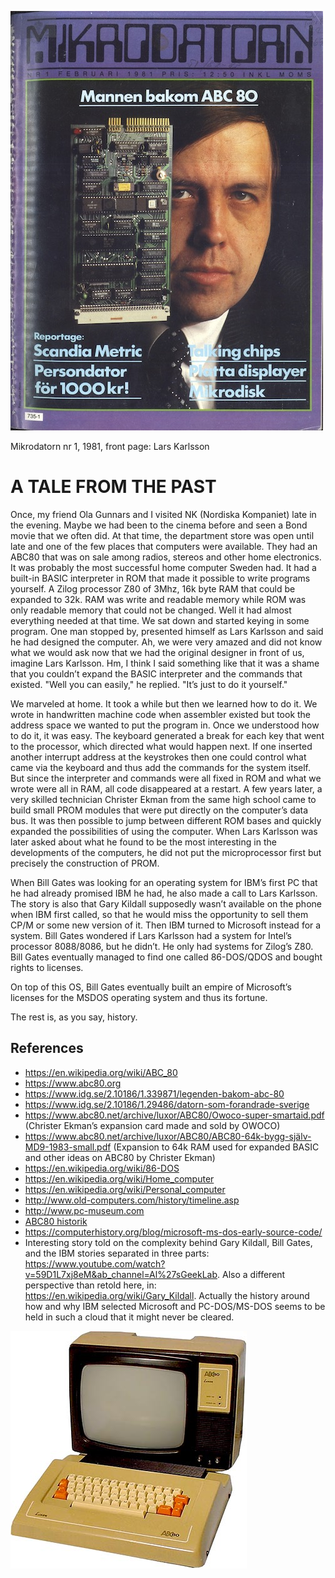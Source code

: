 ![ABC80](assets/images/mikrodatorn-81-framsida.jpeg)

Mikrodatorn nr 1, 1981, front page: Lars Karlsson

# A TALE FROM THE PAST

Once, my friend Ola Gunnars and I visited NK (Nordiska Kompaniet) late in the evening. Maybe we had been to the cinema before and seen a Bond movie that we often did. At that time, the department store was open until late and one of the few places that computers were available. They had an ABC80 that was on sale among radios, stereos and other home electronics. It was probably the most successful home computer Sweden had. It had a built-in BASIC interpreter in ROM that made it possible to write programs yourself. A Zilog processor Z80 of 3Mhz, 16k byte RAM that could be expanded to 32k. RAM was write and readable memory while ROM was only readable memory that could not be changed. Well it had almost everything needed at that time. We sat down and started keying in some program. One man stopped by, presented himself as Lars Karlsson and said he had designed the computer. Ah, we were very amazed and did not know what we would ask now that we had the original designer in front of us, imagine Lars Karlsson. Hm, I think I said something like that it was a shame that you couldn’t expand the BASIC interpreter and the commands that existed. "Well you can easily," he replied. "It’s just to do it yourself."

We marveled at home. It took a while but then we learned how to do it. We wrote in handwritten machine code when assembler existed but took the address space we wanted to put the program in. Once we understood how to do it, it was easy. The keyboard generated a break for each key that went to the processor, which directed what would happen next. If one inserted another interrupt address at the keystrokes then one could control what came via the keyboard and thus add the commands for the system itself. But since the interpreter and commands were all fixed in ROM and what we wrote were all in RAM, all code disappeared at a restart. A few years later, a very skilled technician Christer Ekman from the same high school came to build small PROM modules that were put directly on the computer’s data bus. It was then possible to jump between different ROM bases and quickly expanded the possibilities of using the computer. When Lars Karlsson was later asked about what he found to be the most interesting in the developments of the computers, he did not put the microprocessor first but precisely the construction of PROM.

When Bill Gates was looking for an operating system for IBM’s first PC that he had already promised IBM he had, he also made a call to Lars Karlsson. The story is also that Gary Kildall supposedly wasn’t available on the phone when IBM first called, so that he would miss the opportunity to sell them CP/M or some new version of it. Then IBM turned to Microsoft instead for a system. Bill Gates wondered if Lars Karlsson had a system for Intel’s processor 8088/8086, but he didn’t. He only had systems for Zilog’s Z80. Bill Gates eventually managed to find one called 86-DOS/QDOS and bought rights to licenses.

On top of this OS, Bill Gates eventually built an empire of Microsoft’s licenses for the MSDOS operating system and thus its fortune.

The rest is, as you say, history.


## References

* https://en.wikipedia.org/wiki/ABC_80
* https://www.abc80.org
* https://www.idg.se/2.10186/1.339871/legenden-bakom-abc-80
* https://www.idg.se/2.10186/1.29486/datorn-som-forandrade-sverige
* https://www.abc80.net/archive/luxor/ABC80/Owoco-super-smartaid.pdf (Christer Ekman’s expansion card made and sold by OWOCO)
* https://www.abc80.net/archive/luxor/ABC80/ABC80-64k-bygg-själv-MD9-1983-small.pdf (Expansion to 64k RAM used for expanded BASIC and other ideas on ABC80 by Christer Ekman)
* https://en.wikipedia.org/wiki/86-DOS
* https://en.wikipedia.org/wiki/Home_computer
* https://en.wikipedia.org/wiki/Personal_computer
* http://www.old-computers.com/history/timeline.asp
* http://www.pc-museum.com
* [ABC80 historik](./assets/pdf/ABC80-historik.pdf)
* https://computerhistory.org/blog/microsoft-ms-dos-early-source-code/
* Interesting story told on the complexity behind Gary Kildall, Bill Gates, and the IBM stories separated in three parts: https://www.youtube.com/watch?v=59D1L7xj8eM&ab_channel=Al%27sGeekLab. Also a different perspective than retold here, in: https://en.wikipedia.org/wiki/Gary_Kildall. Actually the
history around how and why IBM selected Microsoft and PC-DOS/MS-DOS seems to be held in such a cloud that it might never be cleared.

![ABC80](assets/images/Timeline_0878_ABC80_1.jpg)

